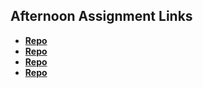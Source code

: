 ## Afternoon Assignment Links

* **[Repo](https://github.com/ItsBup/fs-journal)**
* **[Repo](https://github.com/ItsBup/cool-site)**
* **[Repo](https://github.com/ItsBup/<ASSIGNMENT_REPO>)**
* **[Repo](https://github.com/ItsBup/<ASSIGNMENT_REPO>)**

